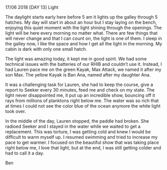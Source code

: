 
17/06 2018
[DAY 13] Light

The daylight starts early here before 5 am it lights up the galley through 5 hatches. My day will start in about an hour but I stay laying on the bench, enjoying this quiet moment with the light shining through the openings. The light will be here every morning no matter what. There are few things that will never change and that I can count on, the light is one of them. I sleep in the galley now, I like the space and how I get all the light in the morning. My cabin is dark with only one small hatch.

The light was amazing today, it kept me in good spirit.
We had some technical issues with the batteries of our RHIB and couldn’t use it. Instead, I had Lauren pace me on the green Kayak, Max Attack, we named it after my son Max. The yellow Kayak is Ban Ana, named after my daughter Ana.

It was a challenging task for Lauren, she had to keep the course, give a report to Seeker every 30 minutes, feed me and check on my state.
The light never disappointed me, it put up an incredible show, bouncing off it rays from millions of planktons right below me. The water was so rich that at times I could not see the color blue of the ocean anymore the white light took over.

In the middle of the day, Lauren stopped, the paddle had broken. She radioed Seeker and I stayed in the water while we waited to get a replacement. This was torture, I was getting cold and knew I would be difficult to warm myself up. I resumed swimming and tried to increase my pace to get warmer. I focused on the beautiful show that was taking place right below me, I love that light, but at the end, I was still getting colder and had to call it a day.

Ben

